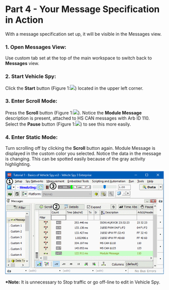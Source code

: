# Part 4 - Your Message Specification in Action

With a message specification set up, it will be visible in the Messages view.

### 1. Open Messages View:

Use custom tab set at the top of the main workspace to switch back to **Messages** view.

### 2. Start Vehicle Spy:

Click the **Start** button (Figure 1:![](https://cdn.intrepidcs.net/support/VehicleSpy/assets/smOne.gif)) located in the upper left corner.

### 3. Enter Scroll Mode:

Press the **Scroll** button (Figure 1:![](https://cdn.intrepidcs.net/support/VehicleSpy/assets/smTwo.gif)). Notice the **Module Message** description is present, attached to HS CAN messages with Arb ID 110. Select the **Pause** button (Figure 1:![](https://cdn.intrepidcs.net/support/VehicleSpy/assets/smThree.gif)) to see this more easily.

### 4. Enter Static Mode:

Turn scrolling off by clicking the **Scroll** button again. Module Message is displayed in the custom color you selected. Notice the data in the message is changing. This can be spotted easily because of the gray activity highlighting.

![Figure 1: Module Message on Messages view while in static mode.](../../.gitbook/assets/spyexample1.4.gif)

**\*Note:** It is unnecessary to Stop traffic or go off-line to edit in Vehicle Spy.
